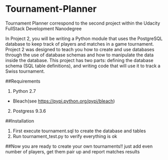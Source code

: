 # Tournament-Planner
Tournament Planner correspond to the second project within the Udacity FullStack Development Nanodegree

In Project 2, you will be writing a Python module that uses the PostgreSQL database to keep track of players and matches in a game tournament.
Project 2 was designed to teach you how to create and use databases through the use of database schemas and how to manipulate the data inside the database. This project has two parts: defining the database schema (SQL table definitions), and writing code that will use it to track a Swiss tournament.

##Requirements
1. Python 2.7
  * Bleach(see https://pypi.python.org/pypi/bleach)
2. Postgress 9.3.6

##Installation
1. First execute tournament.sql to create the database and tables
2. Run tournament_test.py to verify everything is ok

##Now you are ready to create your own tournaments!!
just add even number of players, get them pair up and report matches results

 


